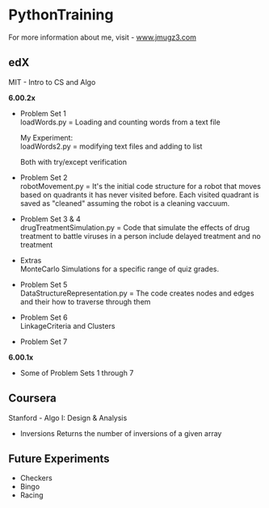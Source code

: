 PythonTraining
===========
For more information about me, visit - www.jmugz3.com

edX
--------------
MIT - Intro to CS and Algo

**6.00.2x**
- Problem Set 1 <br />
	loadWords.py = Loading and counting words from a text file <br /> 

	My Experiment:<br /> 
	loadWords2.py = modifying text files and adding to list

	Both with try/except verification

- Problem Set 2 <br />
	robotMovement.py = It's the initial code structure for a robot that moves based on quadrants it has never visited before. 
	Each visited quadrant is saved as "cleaned" assuming the robot is a cleaning vaccuum. 

- Problem Set 3 & 4 <br />
	drugTreatmentSimulation.py = Code that simulate the effects of drug treatment to battle viruses in a person include delayed treatment and no treatment

- Extras <br />
	MonteCarlo Simulations for a specific range of quiz grades. 

- Problem Set 5 <br />
	DataStructureRepresentation.py = The code creates nodes and edges and their how to traverse through them

- Problem Set 6 <br />
	LinkageCriteria and Clusters

- Problem Set 7 <br />
	

**6.00.1x**
- Some of Problem Sets 1 through 7

Coursera
--------------
Stanford - Algo I: Design & Analysis

- Inversions
	Returns the number of inversions of a given array




Future Experiments
--------------
- Checkers
- Bingo
- Racing


